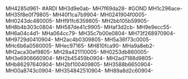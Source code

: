 MH4285d961-
#ARDI
MH3d9e0ab-
MH7f69da28-
#GOND
MH1c296ace-
MH35f8e0f79805-
MH40f1ca7b9904-
MH0241904f0005-
MH0243dc480005-
MHf91fc6359805-
MH2bb105b59905-
MH8b4b303c0804-
MH587de41c9905-
MHaf3d2cb-
MH9e9ecc55-
MH6a04c4d1-
MHa064cc79-
MH35c7b00e0804-
MH73f268970904-
MH9729d0410904-
MH2ac4b0309805-
MH5a36f73c0005-
MHc6b6a0560005-
MHec97165-
MH810fca90-
MHa9a8eb2-
MH2aca30ef9805-
MH28a421110005-
MH0253db860005-
MH3e6906660904-
MH2b45459b0904-
MH2ad7188d9805-
MHb86297640904-
MH2bf100409805-
MH3588b6650904-
MH00a8743c0904-
MH354842510904-
MH89a8d2c60904-